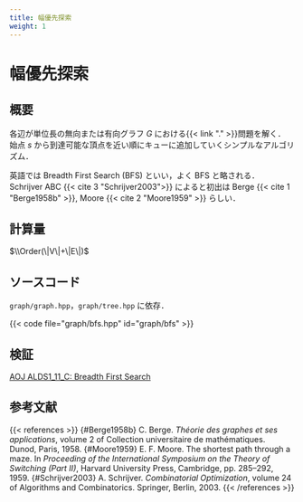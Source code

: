 ```yaml
---
title: 幅優先探索
weight: 1
---
```


# 幅優先探索
## 概要
各辺が単位長の無向または有向グラフ $G$ における{{< link "." >}}問題を解く．
始点 $s$ から到達可能な頂点を近い順にキューに追加していくシンプルなアルゴリズム．

英語では Breadth First Search (BFS) といい，よく BFS と略される．
Schrijver ABC&nbsp;{{< cite 3 "Schrijver2003">}} によると初出は Berge&nbsp;{{< cite 1 "Berge1958b" >}}, Moore&nbsp;{{< cite 2 "Moore1959" >}} らしい．

## 計算量
$\\Order(\|V\|+\|E\|)$

## ソースコード
`graph/graph.hpp`，`graph/tree.hpp` に依存．

{{< code file="graph/bfs.hpp" id="graph/bfs" >}}

## 検証
[AOJ ALDS1_11_C: Breadth First Search](http://judge.u-aizu.ac.jp/onlinejudge/description.jsp?id=ALDS1_11_C)

## 参考文献
{{< references >}}
{#Berge1958b} C. Berge. *Théorie des graphes et ses applications*, volume 2 of Collection universitaire de mathématiques. Dunod, Paris, 1958.
{#Moore1959} E. F. Moore. The shortest path through a maze. In *Proceeding of the International Symposium on the Theory of Switching (Part II)*, Harvard University Press, Cambridge, pp.&nbsp;285&ndash;292, 1959.
{#Schrijver2003} A. Schrijver. *Combinatorial Optimization*, volume 24 of Algorithms and Combinatorics. Springer, Berlin, 2003.
{{< /references >}}
